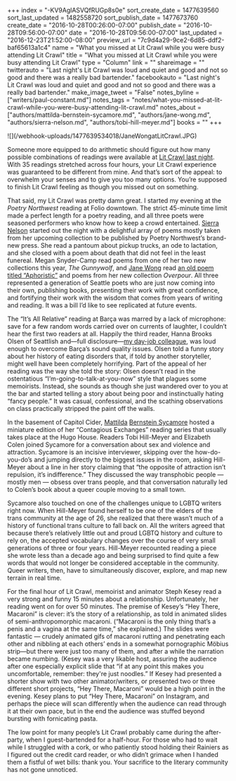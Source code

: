 +++
index = "-KV9AglASVQfRUGp8s0e"
sort_create_date = 1477639560
sort_last_updated = 1482558720
sort_publish_date = 1477673760
create_date = "2016-10-28T00:26:00-07:00"
publish_date = "2016-10-28T09:56:00-07:00"
date = "2016-10-28T09:56:00-07:00"
last_updated = "2016-12-23T21:52:00-08:00"
preview_url = "7c9d4a29-9ce2-6d85-ddf2-baf65613a1c4"
name = "What you missed at Lit Crawl while you were busy attending Lit Crawl"
title = "What you missed at Lit Crawl while you were busy attending Lit Crawl"
type = "Column"
link = ""
shareimage = ""
twitterauto = "Last night's Lit Crawl was loud and quiet and good and not so good and there was a really bad bartender."
facebookauto = "Last night's Lit Crawl was loud and quiet and good and not so good and there was a really bad bartender."
make_image_tweet = "False"
notes_byline = ["writers/paul-constant.md"]
notes_tags = "notes/what-you-missed-at-lit-crawl-while-you-were-busy-attending-lit-crawl.md"
notes_about = ["authors/mattilda-bernstein-sycamore.md", "authors/jane-wong.md", "authors/sierra-nelson.md", "authors/tobi-hill-meyer.md"]
books = ""
+++
<p class="image">![](/webhook-uploads/1477639534018/JaneWongatLitCrawl.JPG)</p>

Someone more equipped to do arithmetic should figure out how many possible combinations of readings were available at [Lit Crawl last night](http://www.seattlereviewofbooks.com/notes/2016/10/26/literary-event-of-the-week-lit-crawl-2016/). With 35 readings stretched across four hours, your Lit Crawl experience was guaranteed to be different from mine. And that’s sort of the appeal: to overwhelm your senses and to give you too many options. You’re supposed to finish Lit Crawl feeling as though you missed out on something.

That said, my Lit Crawl was pretty damn great. I started my evening at the *Poetry Northwest* reading at Folio downtown. The strict 45-minute time limit made a perfect length for a poetry reading, and all three poets were seasoned performers who know how to keep a crowd entertained. [Sierra Nelson]( http://www.seattlereviewofbooks.com/notes/2015/09/08/rogue-wave/) started out the night with a delightful array of poems mostly taken from her upcoming collection to be published by Poetry Northwest’s brand-new press. She read a pantoum about pickup trucks, an ode to lactation, and she closed with a poem about death that did not feel in the least funereal. Megan Snyder-Camp read poems from one of her two new collections this year, *The Gunnywolf*, and [Jane Wong]( http://www.seattlereviewofbooks.com/writers/jane-wong/) read [an old poem titled “Aphoristic”](http://www.poetrynw.org/jane-wong-aphoristic/) and poems from her new collection *Overpour*. All three represented a generation of Seattle poets who are just now coming into their own, publishing books, presenting their work with great confidence, and fortifying their work with the wisdom that comes from years of writing and reading. It was a bill I’d like to see replicated at future events.

The “It’s All Relative” reading at Barça was marred by a lack of microphone: save for a few random words carried over on currents of laughter, I couldn’t hear the first two readers at all. Happily the third reader, Hanna Brooks Olsen of Seattlish and—full disclosure—[my day-job colleague](http://civic-ventures.com/), was loud enough to overcome Barça’s sound quality issues. Olsen told a funny story about her history of eating disorders that, if told by another storyteller, might well have been completely horrifying. Part of the appeal of her reading was the way she told the story: Olsen doesn’t read in the ostentatious “I’m-going-to-talk-at-you-now” style that plagues some memoirists. Instead, she sounds as though she just wandered over to you at the bar and started telling a story about being poor and instinctually hating “fancy people.” It was casual, confessional, and the scathing observations on class practically stripped the paint off the walls.

In the basement of Capitol Cider, [Mattilda](http://www.seattlereviewofbooks.com/writers/mattilda-bernstein-sycamore/) [Bernstein Sycamore](http://www.seattlereviewofbooks.com/authors/mattilda-bernstein-sycamore/) hosted a miniature edition of her “Contagious Exchanges” reading series that usually takes place at the Hugo House. Readers Tobi Hill-Meyer and Elizabeth Colen joined Sycamore for a conversation about sex and violence and attraction. Sycamore is an incisive interviewer, skipping over the how-do-you-do’s and jumping directly to the biggest issues in the room, asking Hill-Meyer about a line in her story claiming that “the opposite of attraction isn’t repulsion, it’s indifference.” They discussed the way transphobic people — mostly men — obsess over trans people, and that conversation naturally led to Colen’s book about a queer couple moving to a small town. 

Sycamore also touched on one of the challenges unique to LGBTQ writers right now. When Hill-Meyer found herself to be one of the elders of the trans community at the age of 26, she realized that there wasn’t much of a history of functional trans culture to fall back on. All the writers agreed that because there’s relatively little out and proud LGBTQ history and culture to rely on, the accepted vocabulary changes over the course of very small generations of three or four years. Hill-Meyer recounted reading a piece she wrote less than a decade ago and being surprised to find quite a few words that would not longer be considered acceptable in the community. Queer writers, then, have to simultaneously discover, explore, and map new terrain in real time.

For the final hour of Lit Crawl, memoirist and animator Steph Kesey read a very strong and funny 15 minutes about a relationship. Unfortunately, her reading went on for over 50 minutes. The premise of Kesey’s “Hey There, Macaroni” is clever: it’s the story of a relationship, as told in animated slides of semi-anthropomorphic macaroni. (“Macaroni is the only thing that’s a penis and a vagina at the same time,” she explained.) The slides were fantastic — crudely animated gifs of macaroni rutting and penetrating each other and nibbling at each others’ ends in a somewhat pornographic Möbius strip—but there were just too many of them, and after a while the narration became numbing. (Kesey was a very likable host, assuring the audience after one especially explicit slide that “if at any point this makes you uncomfortable, remember: they're just noodles.” If Kesey had presented a shorter show with two other animator/writers, or presented two or three different short projects, “Hey There, Macaroni” would be a high point in the evening. Kesey plans to put “Hey There, Macaroni” on Instagram, and perhaps the piece will scan differently when the audience can read through it at their own pace, but in the end the audience was stuffed beyond bursting with fornicating pasta.

The low point for many people’s Lit Crawl probably came during the after-party, when I guest-bartended for a half-hour. For those who had to wait while I struggled with a cork, or who patiently stood holding their Rainiers as I figured out the credit card reader, or who didn’t grimace when I handed them a fistful of wet bills: thank you. Your sacrifice to the literary community has not gone unnoticed.

